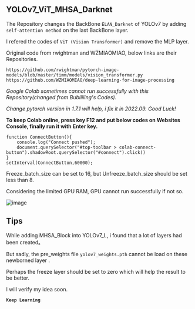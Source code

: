 ## YOLOv7_ViT_MHSA_Darknet

The Repository changes the BackBone `ELAN_Darknet` of YOLOv7 by adding `self-attention method` on the last BackBone layer.

I refered the codes of `ViT (Vision Transformer)` and remove the MLP layer.

Original code from rwightman and WZMIAOMIAO, below links are their Repositories.

```
https://github.com/rwightman/pytorch-image-models/blob/master/timm/models/vision_transformer.py
https://github.com/WZMIAOMIAO/deep-learning-for-image-processing
```

*Google Colab sometimes cannot run successfully with this Repository(changed from Bubliiiing's Codes).*

*Change pytorch version in 1.7.1 will help, i fix it in 2022.09. Good Luck!*

**To keep Colab online, press key F12 and put below codes on Websites Console, finally run it with Enter key.**

```
function ConnectButton(){
	console.log("Connect pushed");
	document.querySelector("#top-toolbar > colab-connect-button").shadowRoot.querySelector("#connect").click()
}
setInterval(ConnectButton,60000);
```
Freeze_batch_size can be set to 16, but Unfreeze_batch_size should be set less than 8.

Considering the limited GPU RAM, GPU cannot run successfully if not so.

![image](https://user-images.githubusercontent.com/86788385/209096783-08b8dc68-07f9-48fe-ac42-dd838bc6e436.png)

## Tips

While adding MHSA_Block into YOLOv7_L, i found that a lot of layers had been created。

But sadly, the pre_weights file `yolov7_weights.pth` cannot be load on these newborned layer .

Perhaps the freeze layer should be set to zero which will help the result to be better.

I will verify my idea soon.

**`Keep Learning`**

